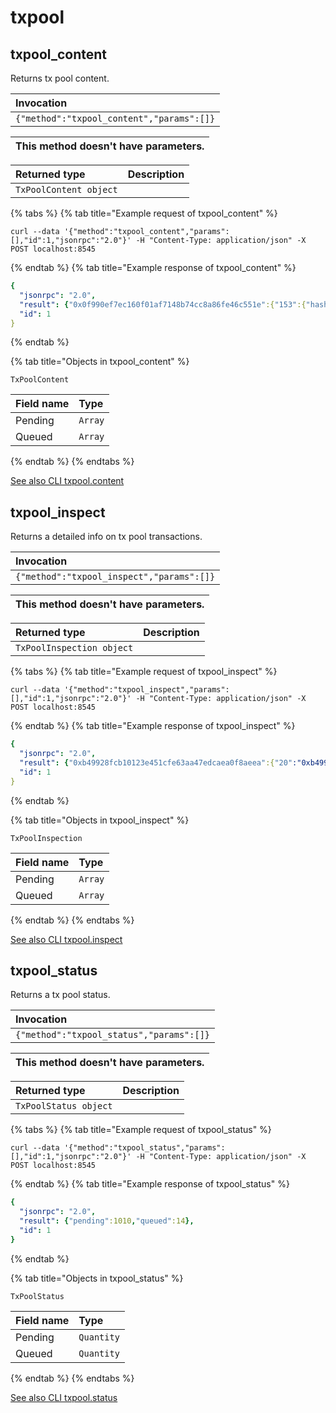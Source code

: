 # txpool

## txpool_content

Returns tx pool content. 

| Invocation |
| :--- |
| `{"method":"txpool_content","params":[]}` |

| This method doesn't have parameters. |
| :--- |

| Returned type | Description |
| :--- | :--- |
| `TxPoolContent object` |  |

{% tabs %}
{% tab title="Example request of txpool_content" %}
```
curl --data '{"method":"txpool_content","params":[],"id":1,"jsonrpc":"2.0"}' -H "Content-Type: application/json" -X POST localhost:8545
```
{% endtab %}
{% tab title="Example response of txpool_content" %}
```yaml
{
  "jsonrpc": "2.0",
  "result": {"0x0f990ef7ec160f01af7148b74cc8a86fe46c551e":{"153":{"hash":"0x84f6f2e5d24b9a0c25bd7018adbbf4388b2c07842782f73d5ddc389906d5f2c8","nonce":"0x99","blockHash":null,"blockNumber":null,"transactionIndex":null,"from":"0x0f990ef7ec160f01af7148b74cc8a86fe46c551e","to":"0x1b4e4664de1d57b665b4bf3523cbccf007766de3","value":"0xc8","gasPrice":"0x3b9aca08","gas":"0x1c9c37f","data":"0xaeeb89600000000000000000000000000000000000000000000000000000000000000001","input":"0xaeeb89600000000000000000000000000000000000000000000000000000000000000001","type":"0x0","v":"0x2c","s":"0x20158ce3f4f9c65f8c657c0d91bbfb43632b2951f6192bca8fb3a25c26dd81d5","r":"0x2814d998f2a78dd4f37461485d88158a32ef5dcfa8c57e224b3ea77536df01b1"}}},
  "id": 1
}
```
{% endtab %}

{% tab title="Objects in txpool_content" %}

`TxPoolContent`

| Field name | Type |
| :--- | :--- |
| Pending | `Array` |
| Queued | `Array` |
{% endtab %}
{% endtabs %}

[See also CLI txpool.content](https://docs.nethermind.io/nethermind/nethermind-utilities/cli/txpool#txpool-content)
## txpool_inspect

Returns a detailed info on tx pool transactions. 

| Invocation |
| :--- |
| `{"method":"txpool_inspect","params":[]}` |

| This method doesn't have parameters. |
| :--- |

| Returned type | Description |
| :--- | :--- |
| `TxPoolInspection object` |  |

{% tabs %}
{% tab title="Example request of txpool_inspect" %}
```
curl --data '{"method":"txpool_inspect","params":[],"id":1,"jsonrpc":"2.0"}' -H "Content-Type: application/json" -X POST localhost:8545
```
{% endtab %}
{% tab title="Example response of txpool_inspect" %}
```yaml
{
  "jsonrpc": "2.0",
  "result": {"0xb49928fcb10123e451cfe63aa47edcaea0f8aeea":{"20":"0xb49928fcb10123e451cfe63aa47edcaea0f8aeea: 0 wei + 6721975 × 140000000000 gas","21":"0xb49928fcb10123e451cfe63aa47edcaea0f8aeea: 0 wei + 6721975 × 140000000000 gas","22":"0xb49928fcb10123e451cfe63aa47edcaea0f8aeea: 0 wei + 6721975 × 140000000000 gas","23":"0xb49928fcb10123e451cfe63aa47edcaea0f8aeea: 0 wei + 6700000 × 140000000000 gas","24":"0xb49928fcb10123e451cfe63aa47edcaea0f8aeea: 0 wei + 6700000 × 140000000000 gas","27":"0xb49928fcb10123e451cfe63aa47edcaea0f8aeea: 0 wei + 6700000 × 140000000000 gas"},"0xc51db3339a7603f70b347a0b9680554f777d1f3c":{"82":"0xc51db3339a7603f70b347a0b9680554f777d1f3c: 0 wei + 4500000 × 10000000000 gas"},"0x084dd4aefc6853253573fee9f5fcc23e849d164c":{"17":"0x084dd4aefc6853253573fee9f5fcc23e849d164c: 0 wei + 28472169 × 1000000008 gas"}},
  "id": 1
}
```
{% endtab %}

{% tab title="Objects in txpool_inspect" %}

`TxPoolInspection`

| Field name | Type |
| :--- | :--- |
| Pending | `Array` |
| Queued | `Array` |
{% endtab %}
{% endtabs %}

[See also CLI txpool.inspect](https://docs.nethermind.io/nethermind/nethermind-utilities/cli/txpool#txpool-inspect)
## txpool_status

Returns a tx pool status. 

| Invocation |
| :--- |
| `{"method":"txpool_status","params":[]}` |

| This method doesn't have parameters. |
| :--- |

| Returned type | Description |
| :--- | :--- |
| `TxPoolStatus object` |  |

{% tabs %}
{% tab title="Example request of txpool_status" %}
```
curl --data '{"method":"txpool_status","params":[],"id":1,"jsonrpc":"2.0"}' -H "Content-Type: application/json" -X POST localhost:8545
```
{% endtab %}
{% tab title="Example response of txpool_status" %}
```yaml
{
  "jsonrpc": "2.0",
  "result": {"pending":1010,"queued":14},
  "id": 1
}
```
{% endtab %}

{% tab title="Objects in txpool_status" %}

`TxPoolStatus`

| Field name | Type |
| :--- | :--- |
| Pending | `Quantity` |
| Queued | `Quantity` |
{% endtab %}
{% endtabs %}

[See also CLI txpool.status](https://docs.nethermind.io/nethermind/nethermind-utilities/cli/txpool#txpool-status)
